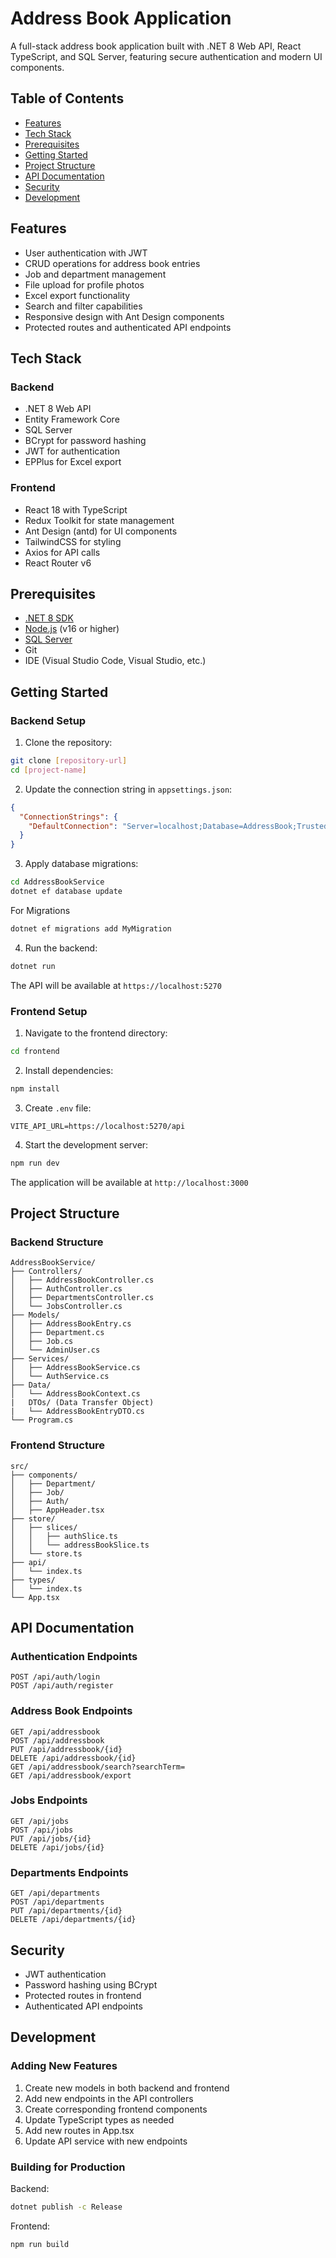 # Address Book Application

A full-stack address book application built with .NET 8 Web API, React TypeScript, and SQL Server, featuring secure authentication and modern UI components.

## Table of Contents

- [Features](#features)
- [Tech Stack](#tech-stack)
- [Prerequisites](#prerequisites)
- [Getting Started](#getting-started)
- [Project Structure](#project-structure)
- [API Documentation](#api-documentation)
- [Security](#security)
- [Development](#development)

## Features

- User authentication with JWT
- CRUD operations for address book entries
- Job and department management
- File upload for profile photos
- Excel export functionality
- Search and filter capabilities
- Responsive design with Ant Design components
- Protected routes and authenticated API endpoints

## Tech Stack

### Backend

- .NET 8 Web API
- Entity Framework Core
- SQL Server
- BCrypt for password hashing
- JWT for authentication
- EPPlus for Excel export

### Frontend

- React 18 with TypeScript
- Redux Toolkit for state management
- Ant Design (antd) for UI components
- TailwindCSS for styling
- Axios for API calls
- React Router v6

## Prerequisites

- [.NET 8 SDK](https://dotnet.microsoft.com/download/dotnet/8.0)
- [Node.js](https://nodejs.org/) (v16 or higher)
- [SQL Server](https://www.microsoft.com/sql-server)
- Git
- IDE (Visual Studio Code, Visual Studio, etc.)

## Getting Started

### Backend Setup

1. Clone the repository:

```bash
git clone [repository-url]
cd [project-name]
```

2. Update the connection string in `appsettings.json`:

```json
{
  "ConnectionStrings": {
    "DefaultConnection": "Server=localhost;Database=AddressBook;Trusted_Connection=True;MultipleActiveResultSets=true;TrustServerCertificate=True"
  }
}
```

3. Apply database migrations:

```bash
cd AddressBookService
dotnet ef database update
```

For Migrations

```bash
dotnet ef migrations add MyMigration
```

4. Run the backend:

```bash
dotnet run
```

The API will be available at `https://localhost:5270`

### Frontend Setup

1. Navigate to the frontend directory:

```bash
cd frontend
```

2. Install dependencies:

```bash
npm install
```

3. Create `.env` file:

```env
VITE_API_URL=https://localhost:5270/api
```

4. Start the development server:

```bash
npm run dev
```

The application will be available at `http://localhost:3000`

## Project Structure

### Backend Structure

```
AddressBookService/
├── Controllers/
│   ├── AddressBookController.cs
│   ├── AuthController.cs
│   ├── DepartmentsController.cs
│   └── JobsController.cs
├── Models/
│   ├── AddressBookEntry.cs
│   ├── Department.cs
│   ├── Job.cs
│   └── AdminUser.cs
├── Services/
│   ├── AddressBookService.cs
│   └── AuthService.cs
├── Data/
│   └── AddressBookContext.cs
|   DTOs/ (Data Transfer Object)
|   └── AddressBookEntryDTO.cs
└── Program.cs
```

### Frontend Structure

```
src/
├── components/
│   ├── Department/
│   ├── Job/
│   ├── Auth/
│   ├── AppHeader.tsx
├── store/
│   ├── slices/
│   │   ├── authSlice.ts
│   │   └── addressBookSlice.ts
│   └── store.ts
├── api/
│   └── index.ts
├── types/
│   └── index.ts
└── App.tsx
```

## API Documentation

### Authentication Endpoints

```
POST /api/auth/login
POST /api/auth/register
```

### Address Book Endpoints

```
GET /api/addressbook
POST /api/addressbook
PUT /api/addressbook/{id}
DELETE /api/addressbook/{id}
GET /api/addressbook/search?searchTerm=
GET /api/addressbook/export
```

### Jobs Endpoints

```
GET /api/jobs
POST /api/jobs
PUT /api/jobs/{id}
DELETE /api/jobs/{id}
```

### Departments Endpoints

```
GET /api/departments
POST /api/departments
PUT /api/departments/{id}
DELETE /api/departments/{id}
```

## Security

- JWT authentication
- Password hashing using BCrypt
- Protected routes in frontend
- Authenticated API endpoints

## Development

### Adding New Features

1. Create new models in both backend and frontend
2. Add new endpoints in the API controllers
3. Create corresponding frontend components
4. Update TypeScript types as needed
5. Add new routes in App.tsx
6. Update API service with new endpoints

### Building for Production

Backend:

```bash
dotnet publish -c Release
```

Frontend:

```bash
npm run build
```
